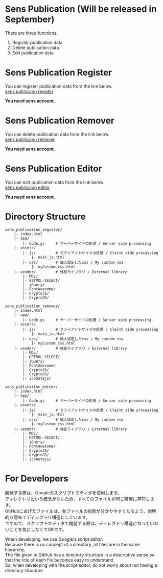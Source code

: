 
# Sens Publication (Will be released in September)
There are three functions.
1. Register publication data
2. Delete publication data
3. Edit publication data

# Sens Publication Register
You can register publication data from the link below.  
[sens publicaion register](https://script.google.com/a/sens.sys.es.osaka-u.ac.jp/macros/s/AKfycbx83bRrCsXBxZspYmc8H4hlQb4uXStNlL8RuuSmR_0yZKsPh9Ak/exec)  

**You need sens account.**

# Sens Publication Remover
You can delete publication data from the link below.  
[sens publicaion remover](https://script.google.com/a/sens.sys.es.osaka-u.ac.jp/macros/s/AKfycbwGlMmniX9q-62zITyaNu4IwRe5BYjvVQZ8z6uEnUABXoVZnxPn/exec)  

**You need sens account.**

# Sens Publication Editor
You can edit publication data from the link below.  
[sens publicaion editor](https://script.google.com/a/sens.sys.es.osaka-u.ac.jp/macros/s/AKfycbxZrSKdxNEmOZHbtHSFlWG8IZnLbkkkyrWfVXJAqj2XBTJD_dL7/exec)  

**You need sens account.**

# Directory Structure
```
sens_publication_register/
    |- index.html  
    |- app/
        |- Code.gs     # サーバーサイドの処理 / Server side processing
    |- assets/
        |- js/         # クライアントサイドの処理 / Cleint side processing
            |- main_js.html
        |- css/        # 個人設定したcss / My custom css
            |- myCustom_css.html
    |- vendor/         # 外部ライブラリ / External library
        |- MDL/  
        |- GETMDL-SELECT/
        |- jQuery/
        |- FontAwesome/
        |- CryptoJS/
        |- CryptoGS/

sens_publication_remover/
    |- index.html  
    |- app/
        |- Code.gs     # サーバーサイドの処理 / Server side processing
    |- assets/
        |- js/         # クライアントサイドの処理 / Cleint side processing
            |- main_js.html
        |- css/        # 個人設定したcss / My custom css
            |- myCustom_css.html
    |- vendor/         # 外部ライブラリ / External library
        |- MDL/  
        |- GETMDL-SELECT/
        |- jQuery/
        |- FontAwesome/
        |- CryptoJS/
        |- CryptoGS/
        |- iconatejs/

sens_publication_editor/
    |- index.html  
    |- app/
        |- Code.gs     # サーバーサイドの処理 / Server side processing
    |- assets/
        |- js/         # クライアントサイドの処理 / Cleint side processing
            |- main_js.html
        |- css/        # 個人設定したcss / My custom css
            |- myCustom_css.html
    |- vendor/         # 外部ライブラリ / External library
        |- MDL/  
        |- GETMDL-SELECT/
        |- jQuery/
        |- FontAwesome/
        |- CryptoJS/
        |- CryptoGS/
        |- iconatejs/
```

# For Developers
開発する際は、Googleのスクリプトエディタを使用します。  
ディレクトリという概念がないため、すべてのファイルが同じ階層に存在します。  
GitHubにあげたファイルは、各ファイルの役割が分かりやすくなるよう、説明的な意味でディレクトリ構造にしています。  
ですので、スクリプトエディタで開発する際は、ディレクトリ構造になっていないことを気にしなくてOKです。

When developing, we use Google's script editor.  
Because there is no concept of a directory, all files are in the same hierarchy.  
The file given in GitHub has a directory structure in a descriptive sense so that the role of each file becomes easy to understand.  
So, when developing with the script editor, do not worry about not having a directory structure
